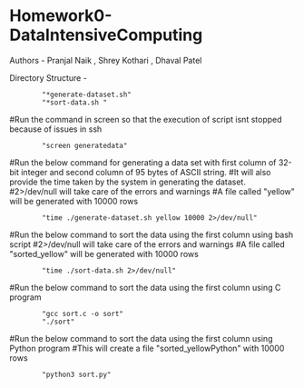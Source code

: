 # Homework0-DataIntensiveComputing
Authors - Pranjal Naik , Shrey Kothari , Dhaval Patel

Directory Structure -

            "*generate-dataset.sh"
            "*sort-data.sh "

#Run the command in screen so that the execution of script isnt stopped because of issues in ssh

            "screen generatedata"

#Run the below command for generating a data set with first column of 32-bit integer and second column of 95 bytes of ASCII string.
#It will also provide the time taken by the system in generating the dataset.
#2>/dev/null will take care of the errors and warnings
#A file called "yellow" will be generated with 10000 rows

            "time ./generate-dataset.sh yellow 10000 2>/dev/null"

#Run the below command to sort the data using the first column using bash script
#2>/dev/null will take care of the errors and warnings
#A file called "sorted_yellow" will be generated with 10000 rows

            "time ./sort-data.sh 2>/dev/null"

#Run the below command to sort the data using the first column using C program

            "gcc sort.c -o sort"
            "./sort"

#Run the below command to sort the data using the first column using Python program
#This will create a file "sorted_yellowPython" with 10000 rows

            "python3 sort.py"






